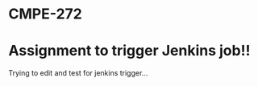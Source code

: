 # CMPE-272

# Assignment to trigger Jenkins job!!

Trying to edit and test for jenkins trigger...



